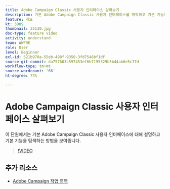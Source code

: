 ```yaml
---
title: Adobe Campaign Classic 사용자 인터페이스 살펴보기
description: 기본 Adobe Campaign Classic 사용자 인터페이스를 파악하고 기본 기능을 탐색하는 방법을 보여 줍니다.
feature: 개요
kt: 5009
thumbnail: 35130.jpg
doc-type: feature video
activity: understand
team: WWFRE
role: User
level: Beginner
exl-id: 521b970a-55eb-498f-9350-3fd7546bf1df
source-git-commit: da757603c597453ef6b7195329b5b44ab6e5c77d
workflow-type: tm+mt
source-wordcount: '66'
ht-degree: 74%

---
```


# Adobe Campaign Classic 사용자 인터페이스 살펴보기

이 단원에서는 기본 Adobe Campaign Classic 사용자 인터페이스에 대해 설명하고 기본 기능을 탐색하는 방법을 보여줍니다.

>[!VIDEO](https://video.tv.adobe.com/v/35130?quality=12)

## 추가 리소스

* [Adobe Campaign 작업 영역](https://docs.adobe.com/content/help/ko-KR/campaign-classic/using/getting-started/starting-with-adobe-campaign/adobe-campaign-workspace.html)
